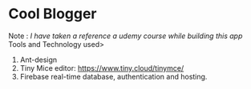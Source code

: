﻿# Cool Blogger
Note : _I have taken a reference a udemy course while building this app_
Tools and Technology used>
1. Ant-design
2. Tiny Mice editor: https://www.tiny.cloud/tinymce/
3. Firebase real-time database, authentication and hosting.

